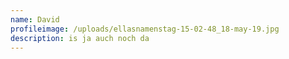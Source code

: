 ```yaml
---
name: David
profileimage: /uploads/ellasnamenstag-15-02-48_18-may-19.jpg
description: is ja auch noch da
---
```


